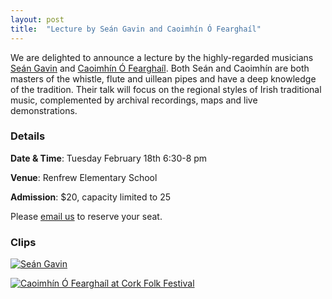 ```yaml
---
layout: post
title:  "Lecture by Seán Gavin and Caoimhín Ó Fearghaíl"
---
```



We are delighted to announce a lecture by the highly-regarded musicians [Seán Gavin](https://www.seangavinmusic.com/about/) and [Caoimhín Ó Fearghaíl](https://www.caoimhinofearghail.ie/bio). 
Both Seán and Caoimhín are both masters of the whistle, flute and uillean pipes and have a deep knowledge of the tradition. 
Their talk will focus on the regional styles of Irish traditional music, complemented by archival recordings, maps and live demonstrations. 

### Details

**Date & Time**: Tuesday February 18th 6:30-8 pm

**Venue**: Renfrew Elementary School

**Admission**: $20, capacity limited to 25

Please [email us](mailto:info@vsim.ca) to reserve your seat.

### Clips

[![Seán Gavin](http://img.youtube.com/vi/MUD21PXcdv0/0.jpg)](http://www.youtube.com/watch?v=MUD21PXcdv0 "Seán Gavin")

[![Caoimhín Ó Fearghaíl at Cork Folk Festival](http://img.youtube.com/vi/q3NSy3fby5M/0.jpg)](http://www.youtube.com/watch?v=q3NSy3fby5M "Caoimhín Ó Fearghaíl at Cork Folk Festival")
